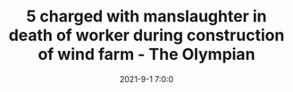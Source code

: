 ---
"title": "5 charged with manslaughter in death of worker during construction of wind farm - The Olympian"
"date": "2021-9-1 7:0:0"
"feed_name": "GOOGLENEWSCONSTRUCTION"
"feed_website": "https://news.google.com/search?q=construction%2Bincident&hl=en-US&gl=US&ceid=US:en"
"feed_rss": "https://news.google.com/rss/search?q=construction%2Bincident&hl=en-US&gl=US&ceid=US:en"
"link": "https://www.theolympian.com/news/local/article253921873.html"
"file": "_posts/2021-1-1-c5b512432cbe90f0006f0914f60a295b0cf797aa.md"
"accident": "0"
"drilling": "0"
"dead": "0"
"injured": "0"
---
